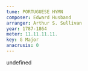 ```yaml
---
tune: PORTUGUESE HYMN
composer: Edward Husband
arranger: Arthur S. Sullivan
year: 1787-1864
meter: 11.11.11.11.
key: G Major
anacrusis: 0
---
```

undefined